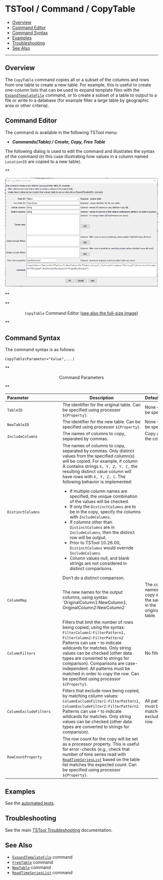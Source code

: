 # TSTool / Command / CopyTable #

*   [Overview](#overview)
*   [Command Editor](#command-editor)
*   [Command Syntax](#command-syntax)
*   [Examples](#examples)
*   [Troubleshooting](#troubleshooting)
*   [See Also](#see-also)

-------------------------

## Overview ##

The `CopyTable` command copies all or a subset of the columns and rows from one table to create a new table.
For example, this is useful to create one-column lists that can be used to expand template files with the
[`ExpandTemplateFile`](../ExpandTemplateFile/ExpandTemplateFile.md) command,
or to create a subset of a table to output to a file or write to a database
(for example filter a large table by geographic area or other criteria).  

## Command Editor ##

The command is available in the following TSTool menu:

*   ***Commands(Table) / Create, Copy, Free Table***

The following dialog is used to edit the command and illustrates the syntax of the command
(in this case illustrating how values in a column named `LocationID` are copied to a new table).  

**<p style="text-align: center;">
![CopyTable command editor](CopyTable.png)
</p>**

**<p style="text-align: center;">
`CopyTable` Command Editor (<a href="../CopyTable.png">see also the full-size image</a>)
</p>**

## Command Syntax ##

The command syntax is as follows:

```text
CopyTable(Parameter="Value",...)
```
**<p style="text-align: center;">
Command Parameters
</p>**

| **Parameter**&nbsp;&nbsp;&nbsp;&nbsp;&nbsp;&nbsp;&nbsp;&nbsp;&nbsp;&nbsp;&nbsp;&nbsp;&nbsp;&nbsp;&nbsp;&nbsp;&nbsp;&nbsp;&nbsp;&nbsp;&nbsp;&nbsp;&nbsp;&nbsp;&nbsp;&nbsp; | **Description** | **Default**&nbsp;&nbsp;&nbsp;&nbsp;&nbsp;&nbsp;&nbsp;&nbsp;&nbsp;&nbsp; |
| --------------|-----------------|----------------- |
|`TableID`|The identifier for the original table.  Can be specified using processor `${Property}`.|None – must be specified.|
|`NewTableID`|The identifier for the new table.  Can be specified using processor `${Property}`.|None – must be specified.|
|`IncludeColumns`|The names of columns to copy, separated by commas.|Copy all of the columns.|
|`DistinctColumns`|The names of columns to copy, separated by commas.  Only distinct values from the specified column(s) will be copied.  For example, if column A contains strings `X, Y, Z, Y, C,` the resulting distinct value column will have rows with `X, Y, Z, C`.  The following behavior is implemented:<ul><li>If multiple column names are specified, the unique combination of the values will be checked.</li><li>If only the `DistinctColumns` are to be in the copy, specify the columns with `IncludeColumns`.</li><li>If columns other than `DistinctColumns` are in `IncludeColumns`, then the distinct row will be output.</li><li>Prior to TSTool 10.26.00, `DistinctColumns` would override `IncludeColumns`.</li><li>Column values null, and blank strings are not considered in distinct comparisons.</li></ul>Don’t do a distinct comparison.|
|`ColumnMap`|The new names for the output columns, using syntax:<br>`OriginalColumn1:NewColumn1, OriginalColumn2:NewColumn2|The column names in the copy will be the same as in the original table.|
|`ColumnFilters`|Filters that limit the number of rows being copied, using the syntax:<br>`FilterColumn1:FilterPattern1, FilterColumn2:FilterPattern2`<br>Patterns can use `*` to indicate wildcards for matches.  Only string values can be checked (other data types are converted to strings for comparison).  Comparisons are case-independent.  All patterns must be matched in order to copy the row.  Can be specified using processor `${Property}`.|No filtering.|
|`ColumnExcludeFilters`|Filters that exclude rows being copied, by matching column values:<br>`ColumnExcludeFilter1:FilterPattern1,`<br>`ColumnExcludeFilter2:FilterPattern2`<br>Patterns can use `*` to indicate wildcards for matches.  Only string values can be checked (other data types are converted to strings for comparison).|All patterns must be matched to exclude the row.|
|`RowCountProperty`|The row count for the copy will be set as a processor property.  This is useful for error-checks (e.g., check that number of time series read with [`ReadTimeSeriesList`](../ReadTimeSeriesList/ReadTimeSeriesList.md) based on the table list matches the expected count.  Can be specified using processor `${Property}`.	

## Examples ##

See the [automated tests](https://github.com/OpenCDSS/cdss-app-tstool-test/tree/master/test/commands/CopyTable).

## Troubleshooting ##

See the main [TSTool Troubleshooting](../../troubleshooting/troubleshooting.md) documentation.

## See Also ##

*   [`ExpandTemplateFile`](../ExpandTemplateFile/ExpandTemplateFile.md) command
*   [`FreeTable`](../FreeTable/FreeTable.md) command
*   [`NewTable`](../NewTable/NewTable.md) command
*   [`ReadTimeSeriesList`](../ReadTimeSeriesList/ReadTimeSeriesList.md) command
